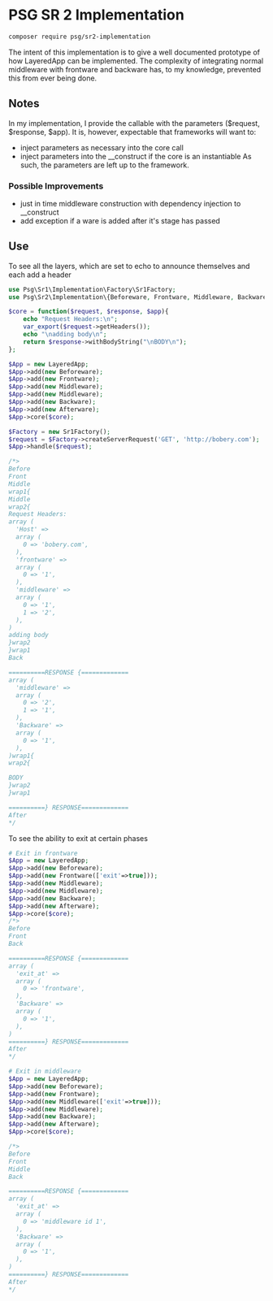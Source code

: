 # PSG SR 2 Implementation

```sh
composer require psg/sr2-implementation
```

The intent of this implementation is to give a well documented prototype of how LayeredApp can be implemented.  The complexity
of integrating normal middleware with frontware and backware has, to my knowledge, prevented this from ever being done.

## Notes
In my implementation, I provide the callable with the parameters ($request, $response, $app).  It is, however, expectable that frameworks will want to:
-	inject parameters as necessary into the core call
-	inject parameters into the __construct if the core is an instantiable
As such, the parameters are left up to the framework.

### Possible Improvements
-	just in time middleware construction with dependency injection to __construct
-	add exception if a ware is added after it's stage has passed

## Use

To see all the layers, which are set to echo to announce themselves and each add a header
```php
use Psg\Sr1\Implementation\Factory\Sr1Factory;
use Psg\Sr2\Implementation\{Beforeware, Frontware, Middleware, Backware, Afterware, LayeredApp};

$core = function($request, $response, $app){
	echo "Request Headers:\n";
	var_export($request->getHeaders());
	echo "\nadding body\n";
	return $response->withBodyString("\nBODY\n");
};

$App = new LayeredApp;
$App->add(new Beforeware);
$App->add(new Frontware);
$App->add(new Middleware);
$App->add(new Middleware);
$App->add(new Backware);
$App->add(new Afterware);
$App->core($core);

$Factory = new Sr1Factory();
$request = $Factory->createServerRequest('GET', 'http://bobery.com');
$App->handle($request);

/*>
Before
Front
Middle
wrap1{
Middle
wrap2{
Request Headers:
array (
  'Host' =>
  array (
    0 => 'bobery.com',
  ),
  'frontware' =>
  array (
    0 => '1',
  ),
  'middleware' =>
  array (
    0 => '1',
    1 => '2',
  ),
)
adding body
}wrap2
}wrap1
Back

==========RESPONSE {=============
array (
  'middleware' =>
  array (
    0 => '2',
    1 => '1',
  ),
  'Backware' =>
  array (
    0 => '1',
  ),
)wrap1{
wrap2{

BODY
}wrap2
}wrap1

==========} RESPONSE=============
After
*/
```

To see the ability to exit at certain phases
```php
# Exit in frontware
$App = new LayeredApp;
$App->add(new Beforeware);
$App->add(new Frontware(['exit'=>true]));
$App->add(new Middleware);
$App->add(new Middleware);
$App->add(new Backware);
$App->add(new Afterware);
$App->core($core);
/*>
Before
Front
Back

==========RESPONSE {=============
array (
  'exit_at' =>
  array (
    0 => 'frontware',
  ),
  'Backware' =>
  array (
    0 => '1',
  ),
)
==========} RESPONSE=============
After
*/

# Exit in middleware
$App = new LayeredApp;
$App->add(new Beforeware);
$App->add(new Frontware);
$App->add(new Middleware(['exit'=>true]));
$App->add(new Middleware);
$App->add(new Backware);
$App->add(new Afterware);
$App->core($core);

/*>
Before
Front
Middle
Back

==========RESPONSE {=============
array (
  'exit_at' =>
  array (
    0 => 'middleware id 1',
  ),
  'Backware' =>
  array (
    0 => '1',
  ),
)
==========} RESPONSE=============
After
*/

```



